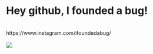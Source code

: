 # Hey github, I founded a bug!
<br>
https://www.instagram.com/ifoundedabug/
<br>
<br>
<img src="https://cdn.vox-cdn.com/thumbor/QNeeP39tFmAkSckYA9MSJno8Hug=/0x0:900x720/1200x800/filters:focal(378x288:522x432)/cdn.vox-cdn.com/uploads/chorus_image/image/59961797/nc5txo1jDBmjCzVuyIuRUnMuFhQ1z0cyIeADLWY_8uY.0.jpg">
